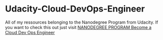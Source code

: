 # Udacity-Cloud-DevOps-Engineer

All of my ressources belonging to the Nanodegree Program from Udacity. If you want to check this out just visit [NANODEGREE PROGRAM
Become a Cloud Dev Ops Engineer](https://www.udacity.com/course/cloud-dev-ops-nanodegree--nd9991)
